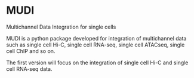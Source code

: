 # MUDI
Multichannel Data Integration for single cells


MUDI is a python package developed for integration of multichannel data such as single cell Hi-C, single cell RNA-seq, single cell ATACseq, single cell ChIP and so on.

The first version will focus on the integration of single cell Hi-C and single cell RNA-seq data.
